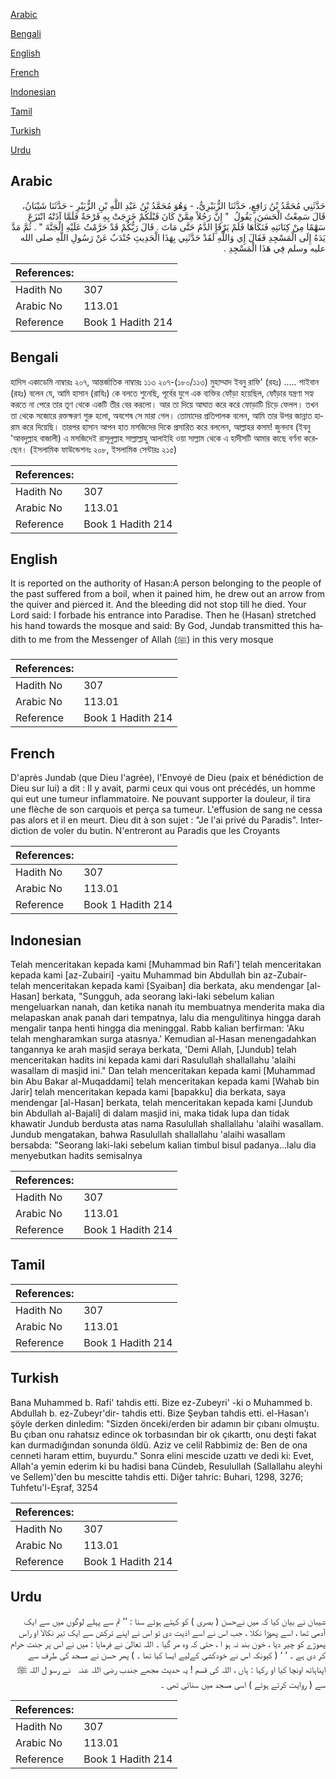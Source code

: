 [Arabic](#arabic)

[Bengali](#bengali)

[English](#english)

[French](#french)

[Indonesian](#indonesian)

[Tamil](#tamil)

[Turkish](#turkish)

[Urdu](#urdu)

## Arabic


<div dir="rtl" lang="ar" style={{fontSize:'larger',backgroundColor:'#f8f9fa',padding:20}}>
حَدَّثَنِي مُحَمَّدُ بْنُ رَافِعٍ، حَدَّثَنَا الزُّبَيْرِيُّ، - وَهُوَ مُحَمَّدُ بْنُ عَبْدِ اللَّهِ بْنِ الزُّبَيْرِ - حَدَّثَنَا شَيْبَانُ، قَالَ سَمِعْتُ الْحَسَنَ، يَقُولُ ‏ "‏ إِنَّ رَجُلاً مِمَّنْ كَانَ قَبْلَكُمْ خَرَجَتْ بِهِ قَرْحَةٌ فَلَمَّا آذَتْهُ انْتَزَعَ سَهْمًا مِنْ كِنَانَتِهِ فَنَكَأَهَا فَلَمْ يَرْقَإِ الدَّمُ حَتَّى مَاتَ ‏.‏ قَالَ رَبُّكُمْ قَدْ حَرَّمْتُ عَلَيْهِ الْجَنَّةَ ‏"‏ ‏.‏ ثُمَّ مَدَّ يَدَهُ إِلَى الْمَسْجِدِ فَقَالَ إِي وَاللَّهِ لَقَدْ حَدَّثَنِي بِهَذَا الْحَدِيثِ جُنْدَبٌ عَنْ رَسُولِ اللَّهِ صلى الله عليه وسلم فِي هَذَا الْمَسْجِدِ ‏.‏
</div>
<div style={{backgroundColor:'#f8f9fa',padding:20, marginBottom: 10}}><table> <thead> <tr> <th>References:</th> <th></th> </tr> </thead> <tbody><tr><td>Hadith No</td><td>307</td></tr><tr><td>Arabic No</td><td>113.01</td></tr><tr><td>Reference</td><td>Book 1 Hadith 214</td></tr></tbody></table></div>

## Bengali


<div dir="ltr" lang="bn" style={{fontSize:'larger',backgroundColor:'#f8f9fa',padding:20}}>
হাদিস একাডেমি নাম্বারঃ ২০৭, আন্তর্জাতিক নাম্বারঃ ১১৩ ২০৭-(১৮০/১১৩) মুহাম্মাদ ইবনু রাফি' (রহঃ) ..... শাইবান (রহঃ) বলেন যে, আমি হাসান (রাযিঃ) কে বলতে শুনেছি, পূর্বের যুগে এক ব্যক্তির ফোঁড়া হয়েছিল, ফোঁড়ার যন্ত্রণা সহ্য করতে না পেরে তার তূণ থেকে একটি তীর বের করলো। আর তা দিয়ে আঘাত করে করে ফোড়াটি চিড়ে ফেলল। তখন তা থেকে সজোরে রক্তক্ষরণ শুরু হলো, অবশেষ সে মারা গেল। তোমাদের প্রতিপালক বলেন, আমি তার উপর জান্নাত হারাম করে দিয়েছি। তারপর হাসান আপন হাত মসজিদের দিকে প্রসারিত করে বললেন, আল্লাহর কসম! জুনদাব (ইবনু 'আবদুল্লাহ বাজালী) এ মসজিদেই রাসূলুল্লাহ সাল্লাল্লাহু আলাইহি ওয়া সাল্লাম থেকে এ হাদীসটি আমার কাছে বর্ণনা করেছেন। (ইসলামিক ফাউন্ডেশনঃ ২০৮, ইসলামিক সেন্টারঃ ২১৫)
</div>
<div style={{backgroundColor:'#f8f9fa',padding:20, marginBottom: 10}}><table> <thead> <tr> <th>References:</th> <th></th> </tr> </thead> <tbody><tr><td>Hadith No</td><td>307</td></tr><tr><td>Arabic No</td><td>113.01</td></tr><tr><td>Reference</td><td>Book 1 Hadith 214</td></tr></tbody></table></div>

## English


<div dir="ltr" lang="en" style={{fontSize:'larger',backgroundColor:'#f8f9fa',padding:20}}>
It is reported on the authority of Hasan:A person belonging to the people of the past suffered from a boil, when it pained him, he drew out an arrow from the quiver and pierced it. And the bleeding did not stop till he died. Your Lord said: I forbade his entrance into Paradise. Then he (Hasan) stretched his hand towards the mosque and said: By God, Jundab transmitted this hadith to me from the Messenger of Allah (ﷺ) in this very mosque
</div>
<div style={{backgroundColor:'#f8f9fa',padding:20, marginBottom: 10}}><table> <thead> <tr> <th>References:</th> <th></th> </tr> </thead> <tbody><tr><td>Hadith No</td><td>307</td></tr><tr><td>Arabic No</td><td>113.01</td></tr><tr><td>Reference</td><td>Book 1 Hadith 214</td></tr></tbody></table></div>

## French


<div dir="ltr" lang="fr" style={{fontSize:'larger',backgroundColor:'#f8f9fa',padding:20}}>
D'après Jundab (que Dieu l'agrée), l'Envoyé de Dieu (paix et bénédiction de Dieu sur lui) a dit : Il y avait, parmi ceux qui vous ont précédés, un homme qui eut une tumeur inflammatoire. Ne pouvant supporter la douleur, il tira une flèche de son carquois et perça sa tumeur. L'effusion de sang ne cessa pas alors et il en meurt. Dieu dit à son sujet : "Je l'ai privé du Paradis". Interdiction de voler du butin. N'entreront au Paradis que les Croyants
</div>
<div style={{backgroundColor:'#f8f9fa',padding:20, marginBottom: 10}}><table> <thead> <tr> <th>References:</th> <th></th> </tr> </thead> <tbody><tr><td>Hadith No</td><td>307</td></tr><tr><td>Arabic No</td><td>113.01</td></tr><tr><td>Reference</td><td>Book 1 Hadith 214</td></tr></tbody></table></div>

## Indonesian


<div dir="ltr" lang="id" style={{fontSize:'larger',backgroundColor:'#f8f9fa',padding:20}}>
Telah menceritakan kepada kami [Muhammad bin Rafi'] telah menceritakan kepada kami [az-Zubairi] -yaitu Muhammad bin Abdullah bin az-Zubair- telah menceritakan kepada kami [Syaiban] dia berkata, aku mendengar [al-Hasan] berkata, "Sungguh, ada seorang laki-laki sebelum kalian mengeluarkan nanah, dan ketika nanah itu membuatnya menderita maka dia melapaskan anak panah dari tempatnya, lalu dia mengulitinya hingga darah mengalir tanpa henti hingga dia meninggal. Rabb kalian berfirman: 'Aku telah mengharamkan surga atasnya.' Kemudian al-Hasan menengadahkan tangannya ke arah masjid seraya berkata, 'Demi Allah, [Jundub] telah menceritakan hadits ini kepada kami dari Rasulullah shallallahu 'alaihi wasallam di masjid ini." Dan telah menceritakan kepada kami [Muhammad bin Abu Bakar al-Muqaddami] telah menceritakan kepada kami [Wahab bin Jarir] telah menceritakan kepada kami [bapakku] dia berkata, saya mendengar [al-Hasan] berkata, telah menceritakan kepada kami [Jundub bin Abdullah al-Bajali] di dalam masjid ini, maka tidak lupa dan tidak khawatir Jundub berdusta atas nama Rasulullah shallallahu 'alaihi wasallam. Jundub mengatakan, bahwa Rasulullah shallallahu 'alaihi wasallam bersabda: "Seorang laki-laki sebelum kalian timbul bisul padanya…lalu dia menyebutkan hadits semisalnya
</div>
<div style={{backgroundColor:'#f8f9fa',padding:20, marginBottom: 10}}><table> <thead> <tr> <th>References:</th> <th></th> </tr> </thead> <tbody><tr><td>Hadith No</td><td>307</td></tr><tr><td>Arabic No</td><td>113.01</td></tr><tr><td>Reference</td><td>Book 1 Hadith 214</td></tr></tbody></table></div>

## Tamil


<div dir="ltr" lang="ta" style={{fontSize:'larger',backgroundColor:'#f8f9fa',padding:20}}>

</div>
<div style={{backgroundColor:'#f8f9fa',padding:20, marginBottom: 10}}><table> <thead> <tr> <th>References:</th> <th></th> </tr> </thead> <tbody><tr><td>Hadith No</td><td>307</td></tr><tr><td>Arabic No</td><td>113.01</td></tr><tr><td>Reference</td><td>Book 1 Hadith 214</td></tr></tbody></table></div>

## Turkish


<div dir="ltr" lang="tr" style={{fontSize:'larger',backgroundColor:'#f8f9fa',padding:20}}>
Bana Muhammed b. Rafi' tahdis etti. Bize ez-Zubeyri' -ki o Muhammed b. Abdullah b. ez-Zubeyr'dir- tahdis etti. Bize Şeyban tahdis etti. el-Hasan'ı şöyle derken dinledim: "Sizden önceki/erden bir adamın bir çıbanı olmuştu. Bu çıban onu rahatsız edince ok torbasından bir ok çıkarttı, onu deşti fakat kan durmadığından sonunda öldü. Aziz ve celil Rabbimiz de: Ben de ona cenneti haram ettim, buyurdu." Sonra elini mescide uzattı ve dedi ki: Evet, Allah'a yemin ederim ki bu hadisi bana Cündeb, Resulullah (Sallallahu aleyhi ve Sellem)'den bu mescitte tahdis etti. Diğer tahric: Buhari, 1298, 3276; Tuhfetu'l-Eşraf, 3254
</div>
<div style={{backgroundColor:'#f8f9fa',padding:20, marginBottom: 10}}><table> <thead> <tr> <th>References:</th> <th></th> </tr> </thead> <tbody><tr><td>Hadith No</td><td>307</td></tr><tr><td>Arabic No</td><td>113.01</td></tr><tr><td>Reference</td><td>Book 1 Hadith 214</td></tr></tbody></table></div>

## Urdu


<div dir="rtl" lang="ur" style={{fontSize:'larger',backgroundColor:'#f8f9fa',padding:20}}>
شیبان نے بیان کیا کہ میں نےحسن ( بصری ) کو کہتے ہوئے سنا : ’’ تم سے پہلے لوگوں میں سے ایک آدمی تھا ، اسے پھوڑا نکلا ، جب اس نے اسے اذیت دی تو اس نے اپنے ترکش سے ایک تیر نکالا او راس پھوڑے کو چیر دیا ، خون بند نہ ہو ا ، حتی کہ وہ مر گیا ۔ اللہ تعالیٰ نے فرمایا : میں نے اس پر جنت حرام کر دی ہے ۔ ‘ ‘ ( کیونکہ اس نے خودکشی کےلیے ایسا کیا تھا ۔ ) پھر حسن نے مسجد کی طرف سے اپناہاتھ اونچا کیا او رکہا : ہاں ، اللہ کی قسم ! یہ حدیث مجھے جندب ‌رضی ‌اللہ ‌عنہ ‌ ‌ نے رسو ل اللہ ﷺ سے ( روایت کرتے ہوئے ) اسی مسجد میں سنائی تھی ۔
</div>
<div style={{backgroundColor:'#f8f9fa',padding:20, marginBottom: 10}}><table> <thead> <tr> <th>References:</th> <th></th> </tr> </thead> <tbody><tr><td>Hadith No</td><td>307</td></tr><tr><td>Arabic No</td><td>113.01</td></tr><tr><td>Reference</td><td>Book 1 Hadith 214</td></tr></tbody></table></div>